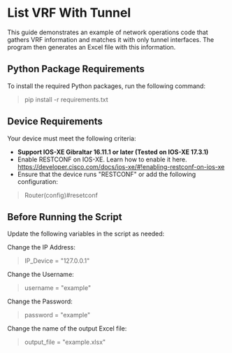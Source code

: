 # List VRF With Tunnel

This guide demonstrates an example of network operations code that gathers VRF information and matches it with only tunnel interfaces. The program then generates an Excel file with this information.

## Python Package Requirements

To install the required Python packages, run the following command:

> pip install -r requirements.txt

## Device Requirements

Your device must meet the following criteria:

- **Support IOS-XE Gibraltar 16.11.1 or later (Tested on IOS-XE 17.3.1)**
- Enable RESTCONF on IOS-XE. Learn how to enable it here. <https://developer.cisco.com/docs/ios-xe/#!enabling-restconf-on-ios-xe>
- Ensure that the device runs "RESTCONF" or add the following configuration:

> Router(config)#resetconf

## Before Running the Script

Update the following variables in the script as needed:

Change the IP Address:
> IP_Device = "127.0.0.1"

Change the Username:
> username = "example"

Change the Password:
> password = "example"

Change the name of the output Excel file:
> output_file = "example.xlsx"
